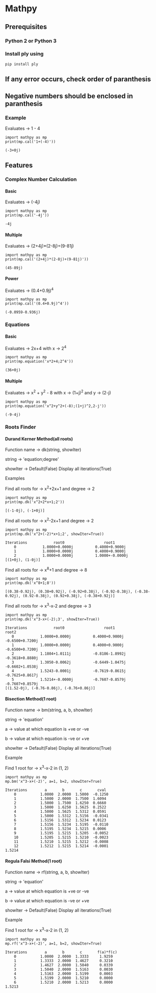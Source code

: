 # Mathpy

## Prerequisites
### Python 2 or Python 3
### Install ply using
    pip install ply

## If any error occurs, check order of paranthesis
## Negative numbers should be enclosed in paranthesis
### Example
  Evaluates -> 1 - 4

    import mathpy as mp
    print(mp.cal('1+(-4)'))
    
    (-3+0j)

## Features
### Complex Number Calculation
#### Basic
  Evaluates -> (-4j)

    import mathpy as mp
    print(mp.cal('-4j'))
  
    -4j

#### Multiple
  Evaluates -> (2+4j)*(2-8j)+(9-81j)

    import mathpy as mp
    print(mp.cal('(2+4j)*(2-8j)+(9-81j)'))

    (45-89j)

#### Power
  Evaluates -> (0.4+0.9j)<sup>4</sup>

    import mathpy as mp
    print(mp.cal('(0.4+0.9j)^4'))
  
    (-0.0959-0.936j)

### Equations
#### Basic
  Evaluates -> 2x+4 with x -> 2<sup>4</sup>

    import mathpy as mp
    print(mp.equation('x*2+4;2^4'))
                     
    (36+0j)

#### Multiple
  Evaluates -> x<sup>2</sup> + y<sup>2</sup> - 8 with x -> (1+j)<sup>2</sup> and y -> (2-j)

    import mathpy as mp
    print(mp.equation('x^2+y^2+(-8);(1+j)^2,2-j'))

    (-9-4j)

### Roots Finder
#### Durand Kerner Method(all roots)
  Function name -> dk(string, showIter)
  
  string -> 'equation;degree'

  showIter -> Default(False)
              Display all iterations(True)

  Examples

  Find all roots for -> x<sup>2</sup>+2x+1 and degree -> 2

    import mathpy as mp
    print(mp.dk('x^2+2*x+1;2'))

    [(-1-0j), (-1+0j)]

  Find all roots for -> x<sup>2</sup>-2x+1 and degree -> 2

    import mathpy as mp
    print(mp.dk('x^2+(-2)*x+1;2', showIter=True))

    Iterations            root0                  root1
        0            1.0000+0.0000j          0.4000+0.9000j
        1            1.0000+0.0000j          0.4000+0.9000j
        2            1.0000+0.0000j          1.0000+-0.0000j
    [(1+0j), (1-0j)]
  
  Find all roots for -> x<sup>8</sup>+1 and degree -> 8

    import mathpy as mp
    print(mp.dk('x^8+1;8')) 
  
    [(0.38-0.92j), (0.38+0.92j), (-0.92+0.38j), (-0.92-0.38j), (-0.38-0.92j), (0.92-0.38j), (0.92+0.38j), (-0.38+0.92j)]

  Find all roots for -> x<sup>3</sup>-x-2 and degree -> 3

    import mathpy as mp
    print(mp.dk('x^3-x+(-2);3', showIter=True))

    Iterations            root0                  root1                   root2
       0            1.0000+0.0000j          0.4000+0.9000j          -0.6500+0.7200j
       1            1.0000+0.0000j          0.4000+0.9000j          -0.6500+0.7200j
       2            1.1804+1.0111j          -0.8186-1.8992j         -0.3618+0.8880j
       3            1.3050-0.0062j          -0.6449-1.0475j         -0.6602+1.0538j
       4            1.5243-0.0001j          -0.7619-0.8615j         -0.7625+0.8617j
       5            1.5214+-0.0000j         -0.7607-0.8579j         -0.7607+0.8579j
    [(1.52-0j), (-0.76-0.86j), (-0.76+0.86j)]

#### Bisection Method(1 root)  
  Function name -> bm(string, a, b, showIter)

  string -> 'equation'

  a -> value at which equation is +ve or -ve

  b -> value at which equation is -ve or +ve

  showIter -> Default(False)
              Display all iterations(True)

  Example

  Find 1 root for -> x<sup>3</sup>-x-2 in (1, 2)

    import mathpy as mp
    mp.bm('x^3-x+(-2)', a=1, b=2, showIter=True)

    Iterations        a       b       c       cval
        0           1.0000  2.0000  1.5000  -0.1250
        1           1.5000  2.0000  1.7500  1.6094
        2           1.5000  1.7500  1.6250  0.6660
        3           1.5000  1.6250  1.5625  0.2522
        4           1.5000  1.5625  1.5312  0.0591
        5           1.5000  1.5312  1.5156  -0.0341
        6           1.5156  1.5312  1.5234  0.0123
        7           1.5156  1.5234  1.5195  -0.0110
        8           1.5195  1.5234  1.5215  0.0006
        9           1.5195  1.5215  1.5205  -0.0052
        10          1.5205  1.5215  1.5210  -0.0023
        11          1.5210  1.5215  1.5212  -0.0008
        12          1.5212  1.5215  1.5214  -0.0001
    1.5214

#### Regula Falsi Method(1 root)  
  Function name -> rf(string, a, b, showIter)

  string -> 'equation'

  a -> value at which equation is +ve or -ve

  b -> value at which equation is -ve or +ve

  showIter -> Default(False)
              Display all iterations(True)

  Example

  Find 1 root for -> x<sup>3</sup>-x-2 in (1, 2)

    import mathpy as mp
    mp.rf('x^3-x+(-2)', a=1, b=2, showIter=True)

    Iterations        a       b       c       f(a)*f(c)
        0           1.0000  2.0000  1.3333     1.9259
        1           1.3333  2.0000  1.4627     0.3210
        2           1.4627  2.0000  1.5040     0.0339
        3           1.5040  2.0000  1.5163     0.0030
        4           1.5163  2.0000  1.5199     0.0003
        5           1.5199  2.0000  1.5210     0.0000
        6           1.5210  2.0000  1.5213     0.0000
    1.5213